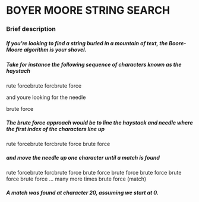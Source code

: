 # BOYER MOORE STRING SEARCH

### Brief description

##### If you're looking to find a string buried in a mountain of text, the Boore-Moore algorithm is your shovel.

##### Take for instance the following sequence of characters known as the haystach

rute forcebrute forcbrute force

and youre looking for the needle

brute force

##### The brute force approach would be to line the haystack and needle where the first index of the characters line up

rute forcebrute forcbrute force
brute force

##### and move the needle up one character until a match is found
rute forcebrute forcbrute force
brute force
 brute force
  brute force
   brute force
    brute force
	  ... many more times
				    brute force (match)
##### A match was found at character 20, assuming we start at 0.
